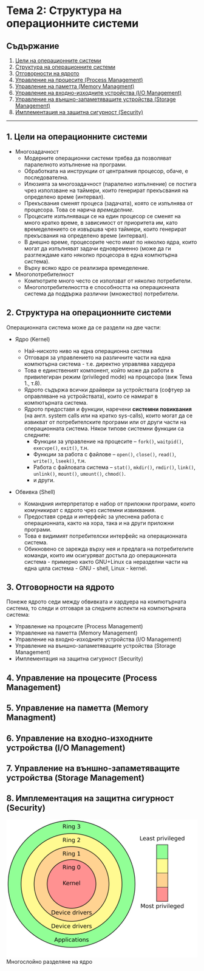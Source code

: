 # Тема 2: Структура на операционните системи

## Съдържание
1. [Цели на операционните системи](#1-цели-на-операционните-системи)
2. [Структура на операционните системи](#2-структура-на-операционните-системи)
3. [Отговорности на ядрото](#3-отговорности-на-ядрото)
4. [Управление на процесите (Process Management)](#4-управление-на-процесите-process-management)
5. [Управление на паметта (Memory Managment)](#5-управление-на-паметта-memory-managment)
6. [Управление на входно-изходните устройства (I/O Management)](#6-управление-на-входно-изходните-устройства-io-management)
7. [Управление на външно-запаметяващите устройства (Storage Management)](#7-управление-на-външно-запаметяващите-устройства-storage-management)
8. [Имплементация на защитна сигурност (Security)](#8-имплементация-на-защитна-сигурност-security)

---

## 1. Цели на операционните системи
- Многозадачност
    - Модерните операционни системи трябва да позволяват паралелното изпълнение на програми.
    - Обработката на инструкции от централния процесор, обаче, е последователна.
    - Илюзията за многозадачност (паралелно изпълнение) се постига чрез използване на таймери, които генерират прекъсвания на определено време (интервал).
    - Прекъсвания сменят процеса (задачата), която се изпълнява от процесора. Това се нарича *времеделние*.
    - Процесите изпълняващи се на един процесор се сменят на много кратко време, в зависимост от приоритета им, като времеделението се извършва чрез таймери, които генерират прекъсвания на определено време (интервал).
    - В днешно време, процесорите често имат по няколко ядра, които могат да изпълняват задачи едновременно (може да ги разглеждаме като няколко процесора в една компютърна система).
    - Върху всяко ядро се реализира времеделение.
- Многопотребителност
    - Компютрите много често се използват от няколко потребители.
    - Многопотребителността е способността на операционната система да поддържа различни (множество) потребители.

## 2. Структура на операционните системи
Операционната система може да се раздели на две части:
- Ядро (Kernel)
    - Най-ниското ниво на една операционна система
    - Отговаря за управлението на различните части на една компютърна система - т.е. директно управлява хардуера
    - Това е единственият компонент, който може да работи в привилегиран режим (privileged mode) на процесора (виж Тема 1., т.8).
    - Ядрото съдържа всички драйвери за устройствата (софтуер за оправляване на устройствата), които се намират в компютърната система.
    - Ядрото предоставя и функции, наречени **системни повиквания** (на англ. system calls или на кратко sys-calls), които могат да се извикват от потребителските програми или от други части на операционната система. Някои типове системни функции са следните:
        - Функции за управление на процесите – `fork()`, `waitpid()`, `execvpe()`, `exit()`, т.н.
        - Функции за работа с файлове – `open()`, `close()`, `read()`, `write()`, `lseek()`, т.н.
        - Работа с файловата система – `stat()`, `mkdir()`, `rmdir()`, `link()`, `unlink()`, `mount()`, `umount()`, `chmod()`.
        - и други.
    
- Обвивка (Shell)
    - Командния интерпретатор е набор от приложни програми, които комуникират с ядрото чрез системни извиквания.
    - Предоставя среда и интерфейс за улеснена работа с операционната, както на хора, така и на други приложни програми.
    - Това е видимият потребителски интерфейс на операционната система.
    - Обикновено се зарежда върху нея и предлага на потребителите команди, които им осигуряват достъпа до операционната система - примерно както GNU+Linux са неразделни части на една цяла система - GNU - shell, Linux - kernel.

## 3. Отговорности на ядрото
Понеже ядрото седи между обвивката и хардуера на компютърната система, то следи и отговаря за следните аспекти на компютърната система:
- Управление на процесите (Process Management) 
- Управление на паметта (Memory Management)
- Управление на входно-изходните устройства (I/O Management)
- Управление на външно-запаметяващите устройства (Storage Management)
- Имплементация на защитна сигурност (Security)

## 4. Управление на процесите (Process Management)

## 5. Управление на паметта (Memory Managment)

## 6. Управление на входно-изходните устройства (I/O Management)

## 7. Управление на външно-запаметяващите устройства (Storage Management)

## 8. Имплементация на защитна сигурност (Security)

![Многослойно разделяне на ядро](./assets/privilage_rings.svg)<br>
Многослойно разделяне на ядро